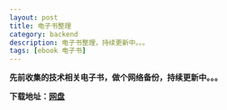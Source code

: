 ```yaml
---
layout: post
title: 电子书整理
category: backend
description: 电子书整理，持续更新中。。。
tags: [ebook 电子书]
---
```


**先前收集的技术相关电子书，做个网络备份，持续更新中。。。**

**下载地址：[网盘](http://pan.baidu.com/s/1mgzdvYw)**